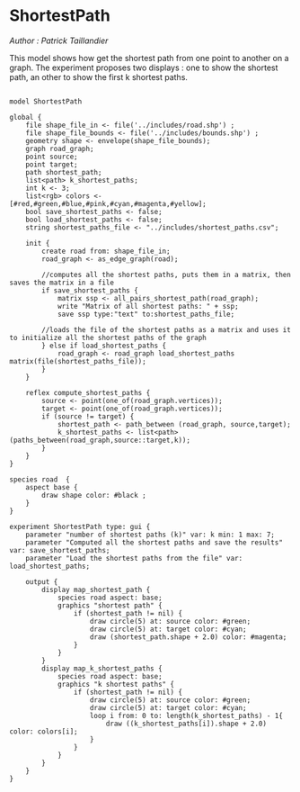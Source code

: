 [//]: # (keyword|operator_load_shortest_paths)
[//]: # (keyword|operator_all_pairs_shortest_path)
[//]: # (keyword|operator_path_between)
[//]: # (keyword|operator_paths_between)
[//]: # (keyword|statement_save)
[//]: # (keyword|constant_cyan)
[//]: # (keyword|constant_magenta)
[//]: # (keyword|type_path)
[//]: # (keyword|type_matrix)
[//]: # (keyword|concept_Graph)
[//]: # (keyword|concept_ImportFiles)
# ShortestPath


_Author : Patrick Taillandier_

This model shows how get the shortest path from one point to another on a graph. The experiment proposes two displays : one to show the shortest path, an other to show the first k shortest paths. 


```

model ShortestPath

global {
	file shape_file_in <- file('../includes/road.shp') ;
	file shape_file_bounds <- file('../includes/bounds.shp') ;
	geometry shape <- envelope(shape_file_bounds);
	graph road_graph; 
	point source;
	point target;
	path shortest_path;
	list<path> k_shortest_paths;
	int k <- 3; 
	list<rgb> colors <- [#red,#green,#blue,#pink,#cyan,#magenta,#yellow];
	bool save_shortest_paths <- false;
	bool load_shortest_paths <- false;
	string shortest_paths_file <- "../includes/shortest_paths.csv";
	
	init {
		create road from: shape_file_in;
		road_graph <- as_edge_graph(road);
		
		//computes all the shortest paths, puts them in a matrix, then saves the matrix in a file
		if save_shortest_paths {
			matrix ssp <- all_pairs_shortest_path(road_graph);
			write "Matrix of all shortest paths: " + ssp;
			save ssp type:"text" to:shortest_paths_file;
			
		//loads the file of the shortest paths as a matrix and uses it to initialize all the shortest paths of the graph
		} else if load_shortest_paths {
			road_graph <- road_graph load_shortest_paths matrix(file(shortest_paths_file));
		}
	}
	
	reflex compute_shortest_paths {
		source <- point(one_of(road_graph.vertices));
		target <- point(one_of(road_graph.vertices));
		if (source != target) {
			shortest_path <- path_between (road_graph, source,target);
			k_shortest_paths <- list<path>(paths_between(road_graph,source::target,k));	
		}
	}
}

species road  {
	aspect base {
		draw shape color: #black ;
	} 
}

experiment ShortestPath type: gui {
	parameter "number of shortest paths (k)" var: k min: 1 max: 7;
	parameter "Computed all the shortest paths and save the results" var: save_shortest_paths;
	parameter "Load the shortest paths from the file" var: load_shortest_paths;
	
	output {
		display map_shortest_path {
			species road aspect: base;
			graphics "shortest path" {
				if (shortest_path != nil) {
					draw circle(5) at: source color: #green;
					draw circle(5) at: target color: #cyan;
					draw (shortest_path.shape + 2.0) color: #magenta;
				}
			}
		}
		display map_k_shortest_paths {
			species road aspect: base;
			graphics "k shortest paths" {
				if (shortest_path != nil) {
					draw circle(5) at: source color: #green;
					draw circle(5) at: target color: #cyan;
					loop i from: 0 to: length(k_shortest_paths) - 1{
						draw ((k_shortest_paths[i]).shape + 2.0) color: colors[i];
					}
				}
			}
		}
	}
}
```
